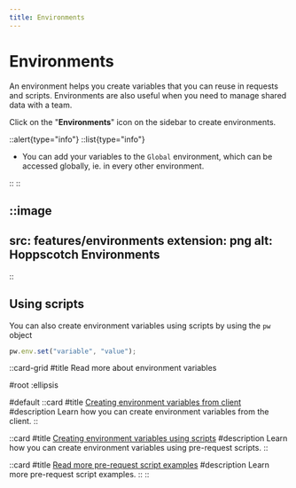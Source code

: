```yaml
---
title: Environments
---
```


# Environments

An environment helps you create variables that you can reuse in requests and scripts. Environments are also useful when you need to manage shared data with a team.

Click on the "**Environments**" icon on the sidebar to create environments.

::alert{type="info"}
::list{type="info"}

- You can add your variables to the `Global` environment, which can be accessed globally, ie. in every other environment.

::
::

::image
---
src: features/environments
extension: png
alt: Hoppscotch Environments
---
::

## Using scripts

You can also create environment variables using scripts by using the `pw` object

```javascript
pw.env.set("variable", "value");
```

::card-grid
#title
Read more about environment variables

#root
:ellipsis

#default
  ::card
  #title
  [Creating environment variables from client](/documentation/getting-started/rest/environment-variables)
  #description
  Learn how you can create environment variables from the client.
  ::

  ::card
  #title
  [Creating environment variables using scripts](/documentation/getting-started/rest/pre-request-scripts#setting-environment-variables#setting-environment-variables)
  #description
  Learn how you can create environment variables using pre-request scripts.
  ::

  ::card
  #title
  [Read more pre-request script examples](/documentation/getting-started/rest/pre-request-scripts#examples)
  #description
  Learn more pre-request script examples.
  ::
::
